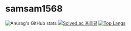 ﻿# samsam1568
![Anurag's GitHub stats](https://github-readme-stats.vercel.app/api?username=samsam1568&show_icons=true&theme=radical)
[![Solved.ac
프로필](http://mazassumnida.wtf/api/v2/generate_badge?boj=vin0219)](https://solved.ac/vin0219)
﻿[![Top Langs](https://github-readme-stats.vercel.app/api/top-langs/?username=samsam1568&langs_count=10&layout=compact&theme=dark)](https://github.com/SPOTeam/Android.git)
